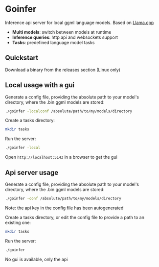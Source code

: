 # Goinfer

Inference api server for local ggml language models. Based on [Llama.cpp](https://github.com/ggerganov/llama.cpp)

- **Multi models**: switch between models at runtime
- **Inference queries**: http api and websockets support
- **Tasks**: predefined language model tasks

## Quickstart

Download a binary from the releases section (Linux only)

## Local usage with a gui

Generate a config file, providing the absolute path to your model's directory,
where the .bin ggml models are stored:

```bash
./goinfer -localconf /absolute/path/to/my/models/directory
```

Create a tasks directory:

```bash
mkdir tasks
```

Run the server:

```bash
./goinfer -local
```

Open `http://localhost:5143` in a browser to get the gui

## Api server usage

Generate a config file, providing the absolute path to your model's directory,
where the .bin ggml models are stored:

```bash
./goinfer -conf /absolute/path/to/my/models/directory
```

Note: the api key in the config file has been autogenerated

Create a tasks directory, or edit the config file to provide a path to an existing one:

```bash
mkdir tasks
```

Run the server:

```bash
./goinfer
```

No gui is available, only the api
